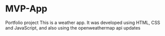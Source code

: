 # MVP-App
 Portfolio project
 This is a weather app. It was developed using HTML, CSS and JavaScript, and also using the openweathermap api updates
